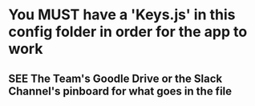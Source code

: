 # You MUST have a 'Keys.js' in this config folder in order for the app to work
## SEE The Team's Goodle Drive or the Slack Channel's pinboard for what goes in the file
